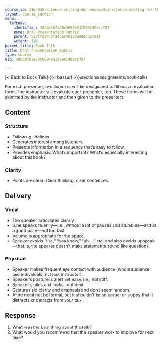 ```yaml
---
course_id: 21w-035-science-writing-and-new-media-science-writing-for-the-public-spring-2018
layout: course_section
menu:
  leftnav:
    identifier: 48d0b7b7a08c0694e417690140ecc707
    name: Oral Presentation Rubric
    parent: 813ff894c3fa466ed01a8a8dedd51914
    weight: 110
parent_title: Book Talk
title: Oral Presentation Rubric
type: course
uid: 48d0b7b7a08c0694e417690140ecc707

---
```


[< Back to Book Talk]({{< baseurl >}}/sections/assignments/book-talk)

For each presenter, two listeners will be designated to fill out an evaluation form. The instructor will evaluate each presenter, too. These forms will be skimmed by the instructor and then given to the presenters.

Content
-------

### Structure

*   Follows guidelines.
*   Generates interest among listeners.
*   Presents information in a sequence that’s easy to follow.
*   Provides emphasis: What’s important? What’s especially interesting about this book?

### Clarity

*   Points are clear: Clear thinking, clear sentences.

Delivery
--------

### Vocal

*   The speaker articulates clearly.
*   S/he speaks fluently—i.e., without a lot of pauses and stumbles—and at a good pace—not too fast.
*   Volume is appropriate for the space.
*   Speaker avoids “like,” “you know,” “uh…,” etc. and also avoids upspeak—that is, the speaker doesn’t make statements sound like questions.

### Physical

*   Speaker makes frequent eye contact with audience (whole audience and individuals, not just instructor).
*   Speaker’s posture is alert yet easy, i.e., not stiff.
*   Speaker smiles and looks confident.
*   Gestures aid clarity and emphasis and don’t seem random.
*   Attire need not be formal, but it shouldn’t be so casual or sloppy that it distracts or detracts from your talk.

Response
--------

1.  What was the best thing about the talk?
2.  What would you recommend that the speaker work to improve for next time?